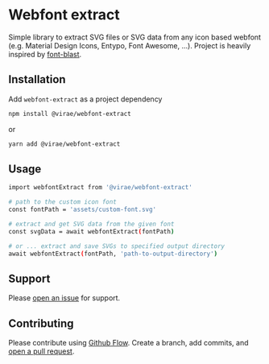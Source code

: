 # Webfont extract

Simple library to extract SVG files or SVG data from any icon based webfont (e.g. Material Design Icons, Entypo, Font Awesome, ...). Project is heavily inspired by [font-blast](https://github.com/eugene1g/font-blast).

## Installation

Add `webfont-extract` as a project dependency

```sh
npm install @virae/webfont-extract
```

or

```sh
yarn add @virae/webfont-extract
```

## Usage

```sh
import webfontExtract from '@virae/webfont-extract'

# path to the custom icon font
const fontPath = 'assets/custom-font.svg'

# extract and get SVG data from the given font
const svgData = await webfontExtract(fontPath)

# or ... extract and save SVGs to specified output directory
await webfontExtract(fontPath, 'path-to-output-directory')
```

## Support

Please [open an issue](https://github.com/virae/webfont-extract/issues) for support.

## Contributing

Please contribute using [Github Flow](https://guides.github.com/introduction/flow/). Create a branch, add commits, and [open a pull request](https://github.com/virae/webfont-extract/compare/).
